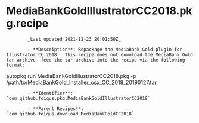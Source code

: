 # MediaBankGoldIllustratorCC2018.pkg.recipe

            _Last updated 2021-12-23 20:01:50Z_

            - **Description**: Repackage the MediaBank Gold plugin for Illustrator CC 2018.  This recipe does not download the MediaBank Gold tar archive--feed the tar archive into the recipe via the following format:

autopkg run MediaBankGoldIllustratorCC2018.pkg -p /path/to/MediaBankGold_Installer_osx_CC_2018_20190127.tar

            - **Identifier**: `com.github.foigus.pkg.MediaBankGoldIllustratorCC2018`

            - **Parent Recipes**: `com.github.foigus.download.MediaBankGoldCC2018`
